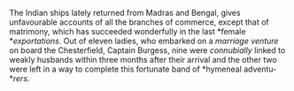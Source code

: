  The Indian ships lately returned from Madras and Bengal, gives unfavourable accounts of all the branches of commerce, except that of matrimony, which has succeeded wonderfully in the last *female **exportations.*  Out of eleven ladies, who embarked on a *marriage venture*  on board the Chesterfield, Captain Burgess, nine were *connubially*  linked to weakly husbands within three months after their arrival and the other two were left in a way to complete this fortunate band of *hymeneal adventu- **rers.*